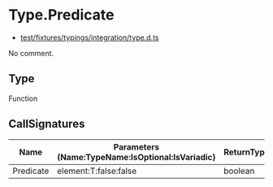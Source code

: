 # Type.Predicate

* [test/fixtures/typings/integration/type.d.ts](/test/fixtures/typings/integration/type.d.ts#L78)

No comment.

## Type

Function

## CallSignatures

Name|Parameters (Name:TypeName:IsOptional:IsVariadic)|ReturnTypeName|Comment
---|---|---|---
Predicate|element:T:false:false |boolean|
